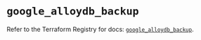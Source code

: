 # `google_alloydb_backup`

Refer to the Terraform Registry for docs: [`google_alloydb_backup`](https://registry.terraform.io/providers/hashicorp/google/6.23.0/docs/resources/alloydb_backup).
